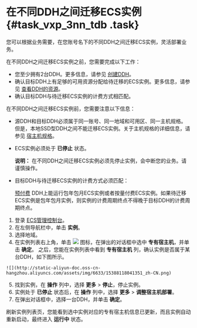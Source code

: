 # 在不同DDH之间迁移ECS实例 {#task_vxp_3nn_tdb .task}

您可以根据业务需要，在您账号名下的不同DDH之间迁移ECS实例，灵活部署业务。

在不同DDH之间迁移ECS实例之前，您需要完成以下工作：

-   您至少拥有2台DDH。更多信息，请参见 [创建DDH](../../../../intl.zh-CN/快速入门/创建DDH.md#)。
-   确认目标DDH上有足够的可用资源分配给待迁移的ECS实例。更多信息，请参见 [查看DDH的资源](intl.zh-CN/用户指南/查看DDH的资源.md#)。
-   确认目标DDH与待迁移ECS实例的计费方式相匹配。

在不同DDH之间迁移ECS实例前，您需要注意以下信息：

-   源DDH和目标DDH必须属于同一账号、同一地域和可用区、同一主机规格。但是，本地SSD型DDH之间不能迁移ECS实例。关于主机规格的详细信息，请参见 [宿主机规格](../../../../intl.zh-CN/产品简介/宿主机规格.md#)。
-   ECS实例必须处于 **已停止** 状态。

    **说明：** 在不同DDH之间迁移ECS实例必须先停止实例，会中断您的业务。请谨慎操作。

-   目标DDH与待迁移ECS实例的计费方式必须匹配：

    [预付费](../../../../intl.zh-CN/产品定价/预付费.md#) DDH上能运行包年包月ECS实例或者按量付费ECS实例。如果待迁移ECS实例是包年包月实例，则实例的计费周期终点不得晚于目标DDH的计费周期终点。


1.   登录 [ECS管理控制台](https://ecs.console.aliyun.com/#/home)。 
2.   在左侧导航栏中，单击 **实例**。 
3.   选择地域。 
4.   在实例列表右上角，单击 ![](http://static-aliyun-doc.oss-cn-hangzhou.aliyuncs.com/assets/img/6633/15388118041350_zh-CN.png) 图标，在弹出的对话框中选中 **专有宿主机**，并单击 **确定**。 之后，您能在实例列表中看到 **专有宿主机** 列，确认实例是否属于某台DDH，如下图所示。

    ![](http://static-aliyun-doc.oss-cn-hangzhou.aliyuncs.com/assets/img/6633/15388118041351_zh-CN.png)

5.   找到实例，在 **操作** 列中，选择 **更多** \> **停止**，停止实例。 
6.   实例处于 **已停止** 状态后，在 **操作** 列中，选择 **更多** \> **调整宿主机部署**。 
7.   在弹出对话框中，选择一台DDH，并单击 **确定**。 

刷新实例列表页，您能看到选中实例对应的专有宿主机信息已更新，而且实例自动重新启动，最终进入 **运行中** 状态。

